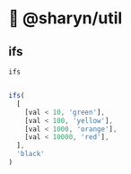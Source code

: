 # 🌹 @sharyn/util

## ifs

`ifs`

```js

```

```js
ifs(
  [
    [val < 10, 'green'],
    [val < 100, 'yellow'],
    [val < 1000, 'orange'],
    [val < 10000, 'red'],
  ],
  'black'
)
```
